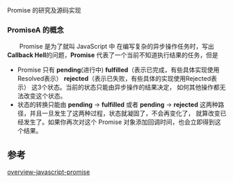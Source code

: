 Promise 的研究及源码实现

### PromiseA 的概念
　　Promise 是为了就叫 JavaScript 中 在编写复杂的异步操作任务时，写出 **Callback Hell**的问题，**Promise** 代表了一个当前不知道执行结果的任务，但是
- Promise 只有 **pending**(进行中) **fulfilled**（表示已完成，有些具体实现使用 Resolved表示） **rejected**（表示已失败，有些具体的实现使用Rejected表示） 这3个状态。当前的状态只能由异步操作的结果决定，
如何其他操作都无法改变这个状态。
- 状态的转换只能由 **pending** -> **fulfilled** 或者 **pending** -> **rejected** 这两种路径，并且一旦发生了这两种过程，状态就凝固了，不会再变化了，
就算改变已经发生了。如果你再次对这个 Promise 对象添加回调时间，也会立即得到这个结果。

## 参考
[overview-javascript-promise](https://www.sitepoint.com/overview-javascript-promises/)
